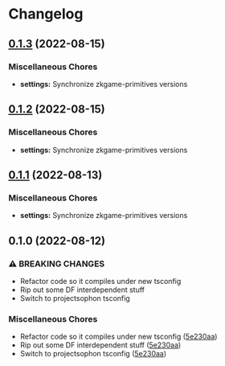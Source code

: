 # Changelog

## [0.1.3](https://github.com/projectsophon/zkgame-primitives/compare/settings-v0.1.2...settings-v0.1.3) (2022-08-15)


### Miscellaneous Chores

* **settings:** Synchronize zkgame-primitives versions

## [0.1.2](https://github.com/projectsophon/zkgame-primitives/compare/settings-v0.1.1...settings-v0.1.2) (2022-08-15)


### Miscellaneous Chores

* **settings:** Synchronize zkgame-primitives versions

## [0.1.1](https://github.com/projectsophon/zkgame-primitives/compare/settings-v0.1.0...settings-v0.1.1) (2022-08-13)


### Miscellaneous Chores

* **settings:** Synchronize zkgame-primitives versions

## 0.1.0 (2022-08-12)


### ⚠ BREAKING CHANGES

* Refactor code so it compiles under new tsconfig
* Rip out some DF interdependent stuff
* Switch to projectsophon tsconfig

### Miscellaneous Chores

* Refactor code so it compiles under new tsconfig ([5e230aa](https://github.com/projectsophon/zkgame-primitives/commit/5e230aa0562d086f0df24ec53a9952675c0d4c9e))
* Rip out some DF interdependent stuff ([5e230aa](https://github.com/projectsophon/zkgame-primitives/commit/5e230aa0562d086f0df24ec53a9952675c0d4c9e))
* Switch to projectsophon tsconfig ([5e230aa](https://github.com/projectsophon/zkgame-primitives/commit/5e230aa0562d086f0df24ec53a9952675c0d4c9e))
